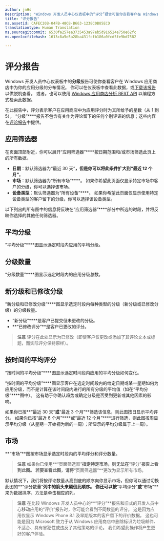 ```yaml
---
author: jnHs
Description: "Windows 开发人员中心仪表板中的“评分”报告可使你查看客户在 Windows 应用商店中为你的应用评分的分布情况。"
title: "评分报告"
ms.assetid: CAFEC20B-04FB-48C8-B663-1238C0B85ECD
translationtype: Human Translation
ms.sourcegitcommit: 6530fa257ea3735453a97eb5d916524e750e62fc
ms.openlocfilehash: 1613c8a5e5a28ba431fcfb186a0fcd5fe9bd7582

---
```


# 评分报告


Windows 开发人员中心仪表板中的**分级**报告可使你查看客户在 Windows 应用商店中为你的应用分级的分布情况。 你可以在仪表板中查看此数据，或[下载该报告](download-analytic-reports.md)以供脱机查看。 或者，也可以使用 [Windows 应用商店分析 REST API](../monetize/access-analytics-data-using-windows-store-services.md) 以编程方式检索此数据。

在此报告中，评分表示客户在应用商店中为应用评分时为其所给予的星数（从 1 到 5）。 “分级”****报告不包含有关作为评论留下的任何个别评语的信息；这些内容在[评论报告](reviews-report.md)中提供。

## 应用筛选器


在页面顶部附近，你可以展开“应用筛选器”****按日期范围和/或市场筛选此页上的所有数据。

-   **日期**：默认筛选器为“最近 30 天”****，但是你可以将此条件扩大到“最近 12 个月”****。
-   **市场**：默认筛选器为“所有市场”****。 如果你希望此页面仅显示特定市场中客户的分级，你可以选择该市场。
-   **设备类型**：默认筛选器为“所有设备”****。 如果你希望此页面仅显示使用特定设备类型的客户留下的分级，你可以选择该设备类型。

以下列出的所有图中的信息将反映在“应用筛选器”****部分中所选的时段，并将反映你选择的其他任何筛选器。

## 平均分级


“平均分级”****图显示选定时段内应用的平均分级。

## 分级数量


“分级数量”****图显示选定时段内的应用分级总数。

## 新分级和已修改分级


“新分级和已修改分级”****图显示选定时段内每种类型的分级（新分级或已修改分级）的分级数量。

-   “新分级”****是客户已提交但未更改的分级。
-   **“已修改评分”**是客户已更改的评分。

>**注意** 评分在此处显示为已修改（即使客户仅更改或添加了其评论文本或标题，而实际评分保持原样）。

## 按时间的平均评分


“按时间的平均分级”****图显示选定时间段内应用的平均分级如何变化。

“按时间的平均分级”****图显示客户在选定时间段内的给定日期或某一星期如何为应用分级，而不是计算在该时间段内进行的所有分级的平均值（如在“平均分级”****图中）。 这有助于你确认趋势或确定分级是否受到更新或其他因素的影响。

如果你已按**“最近 30 天”**或**“最近 3 个月”**筛选该信息，则此图按日显示平均评分。 如果你已按“最近 6 个月”****或“最近 12 个月”****进行筛选，则此图按周显示平均分级（从星期一开始视为新的一周）；所显示的平均分级属于上一周）。

## 市场


**“市场”**图按市场显示选定时段内的平均评分和评分数量。

> **注意** 如果你已使用**“页面筛选器”**指定特定市场，则无法在**“评分”**报告上看到此图。 若要查看此图，请将**“页面筛选器”**更改为显示所有市场。

默认情况下，我们将按评论数量从高到底的顺序向你显示市场，但你可以通过切换此图的**“评分数量”**列中的箭头来颠倒此顺序。 你还可以按**“平均评分”**或**“市场”**来为数据排序，方法是单击相应的列。

> **注意** 在比较 Windows 开发人员中心的**“评分”**报告和旧式的开发人员中心移动应用的“评价”报告时，你可能会看到不同数量的评分。 这是因为应用仅显示 Windows Phone 8.1 及早期版本的客户留下的评价数据。 这也可能是因为 Microsoft 致力于从 Windows 应用商店中删除标识为垃圾邮件、不适合、具有冒犯性或违反了其他策略的评论。 我们希望此操作将产生更好的客户体验。

 

 



<!--HONumber=Aug16_HO3-->



